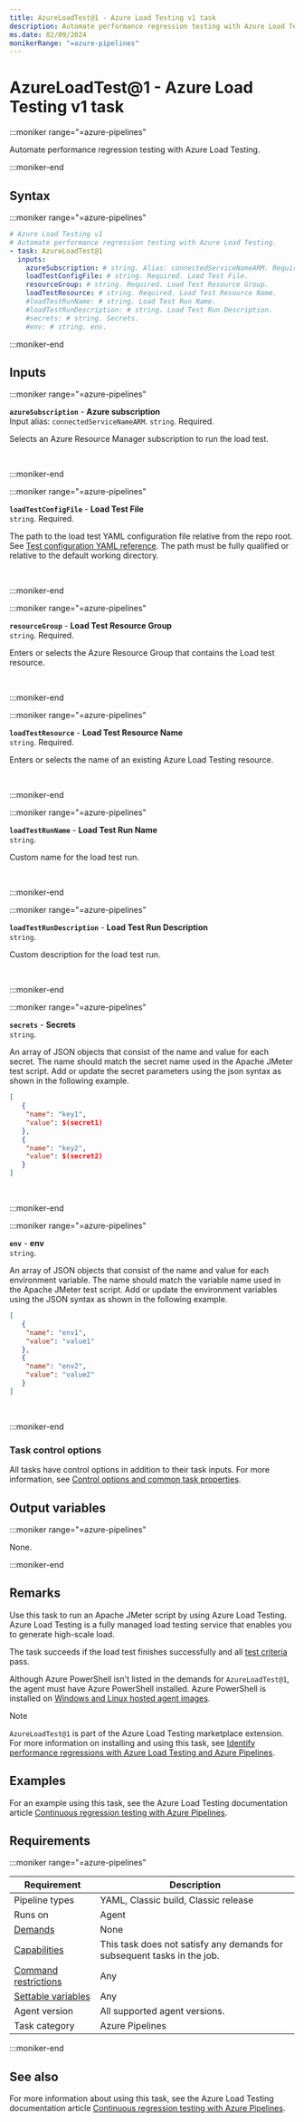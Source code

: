 ```yaml
---
title: AzureLoadTest@1 - Azure Load Testing v1 task
description: Automate performance regression testing with Azure Load Testing.
ms.date: 02/09/2024
monikerRange: "=azure-pipelines"
---
```


# AzureLoadTest@1 - Azure Load Testing v1 task

<!-- :::description::: -->
:::moniker range="=azure-pipelines"

<!-- :::editable-content name="description"::: -->
Automate performance regression testing with Azure Load Testing.
<!-- :::editable-content-end::: -->

:::moniker-end
<!-- :::description-end::: -->

<!-- :::syntax::: -->
## Syntax

:::moniker range="=azure-pipelines"

```yaml
# Azure Load Testing v1
# Automate performance regression testing with Azure Load Testing.
- task: AzureLoadTest@1
  inputs:
    azureSubscription: # string. Alias: connectedServiceNameARM. Required. Azure subscription. 
    loadTestConfigFile: # string. Required. Load Test File. 
    resourceGroup: # string. Required. Load Test Resource Group. 
    loadTestResource: # string. Required. Load Test Resource Name. 
    #loadTestRunName: # string. Load Test Run Name. 
    #loadTestRunDescription: # string. Load Test Run Description. 
    #secrets: # string. Secrets. 
    #env: # string. env.
```

:::moniker-end
<!-- :::syntax-end::: -->

<!-- :::inputs::: -->
## Inputs

<!-- :::item name="azureSubscription"::: -->
:::moniker range="=azure-pipelines"

**`azureSubscription`** - **Azure subscription**<br>
Input alias: `connectedServiceNameARM`. `string`. Required.<br>
<!-- :::editable-content name="helpMarkDown"::: -->
Selects an Azure Resource Manager subscription to run the load test.
<!-- :::editable-content-end::: -->
<br>

:::moniker-end
<!-- :::item-end::: -->
<!-- :::item name="loadTestConfigFile"::: -->
:::moniker range="=azure-pipelines"

**`loadTestConfigFile`** - **Load Test File**<br>
`string`. Required.<br>
<!-- :::editable-content name="helpMarkDown"::: -->
The path to the load test YAML configuration file relative from the repo root.
See [Test configuration YAML reference](/azure/load-testing/reference-test-config-yaml). The path must be fully qualified or relative to the default working directory.
<!-- :::editable-content-end::: -->
<br>

:::moniker-end
<!-- :::item-end::: -->
<!-- :::item name="resourceGroup"::: -->
:::moniker range="=azure-pipelines"

**`resourceGroup`** - **Load Test Resource Group**<br>
`string`. Required.<br>
<!-- :::editable-content name="helpMarkDown"::: -->
Enters or selects the Azure Resource Group that contains the Load test resource.
<!-- :::editable-content-end::: -->
<br>

:::moniker-end
<!-- :::item-end::: -->
<!-- :::item name="loadTestResource"::: -->
:::moniker range="=azure-pipelines"

**`loadTestResource`** - **Load Test Resource Name**<br>
`string`. Required.<br>
<!-- :::editable-content name="helpMarkDown"::: -->
Enters or selects the name of an existing Azure Load Testing resource.
<!-- :::editable-content-end::: -->
<br>

:::moniker-end
<!-- :::item-end::: -->
<!-- :::item name="loadTestRunName"::: -->
:::moniker range="=azure-pipelines"

**`loadTestRunName`** - **Load Test Run Name**<br>
`string`.<br>
<!-- :::editable-content name="helpMarkDown"::: -->
Custom name for the load test run.
<!-- :::editable-content-end::: -->
<br>

:::moniker-end
<!-- :::item-end::: -->
<!-- :::item name="loadTestRunDescription"::: -->
:::moniker range="=azure-pipelines"

**`loadTestRunDescription`** - **Load Test Run Description**<br>
`string`.<br>
<!-- :::editable-content name="helpMarkDown"::: -->
Custom description for the load test run.
<!-- :::editable-content-end::: -->
<br>

:::moniker-end
<!-- :::item-end::: -->
<!-- :::item name="secrets"::: -->
:::moniker range="=azure-pipelines"

**`secrets`** - **Secrets**<br>
`string`.<br>
<!-- :::editable-content name="helpMarkDown"::: -->
An array of JSON objects that consist of the name and value for each secret. The name should match the secret name used in the Apache JMeter test script. Add or update the secret parameters using the json syntax as shown in the following example.

```json
[
   {
    "name": "key1",
    "value": $(secret1)
   },
   {
    "name": "key2",
    "value": $(secret2)
   }
]
```
<!-- :::editable-content-end::: -->
<br>

:::moniker-end
<!-- :::item-end::: -->
<!-- :::item name="env"::: -->
:::moniker range="=azure-pipelines"

**`env`** - **env**<br>
`string`.<br>
<!-- :::editable-content name="helpMarkDown"::: -->
An array of JSON objects that consist of the name and value for each environment variable. The name should match the variable name used in the Apache JMeter test script. Add or update the environment variables using the JSON syntax as shown in the following example.

```json
[
   {
    "name": "env1",
    "value": "value1"
   },
   {
    "name": "env2",
    "value": "value2"
   }
]
```
<!-- :::editable-content-end::: -->
<br>

:::moniker-end
<!-- :::item-end::: -->

### Task control options

All tasks have control options in addition to their task inputs. For more information, see [Control options and common task properties](/azure/devops/pipelines/yaml-schema/steps-task#common-task-properties).
<!-- :::inputs-end::: -->

<!-- :::outputVariables::: -->
## Output variables

:::moniker range="=azure-pipelines"

None.

:::moniker-end
<!-- :::outputVariables-end::: -->

<!-- :::remarks::: -->
<!-- :::editable-content name="remarks"::: -->
## Remarks

Use this task to run an Apache JMeter script by using Azure Load Testing. Azure Load Testing is a fully managed load testing service that enables you to generate high-scale load.

The task succeeds if the load test finishes successfully and all [test criteria](/azure/load-testing/how-to-define-test-criteria) pass.

Although Azure PowerShell isn't listed in the demands for `AzureLoadTest@1`, the agent must have Azure PowerShell installed. Azure PowerShell is installed on [Windows and Linux hosted agent images](/azure/devops/pipelines/agents/hosted#software).

> [!NOTE]
> `AzureLoadTest@1` is part of the Azure Load Testing marketplace extension. For more information on installing and using this task, see [Identify performance regressions with Azure Load Testing and Azure Pipelines](/azure/load-testing/tutorial-cicd-azure-pipelines).
<!-- :::editable-content-end::: -->
<!-- :::remarks-end::: -->

<!-- :::examples::: -->
<!-- :::editable-content name="examples"::: -->
## Examples

For an example using this task, see the Azure Load Testing documentation article [Continuous regression testing with Azure Pipelines](/azure/load-testing/tutorial-cicd-azure-pipelines).
<!-- :::editable-content-end::: -->
<!-- :::examples-end::: -->

<!-- :::properties::: -->
## Requirements

:::moniker range="=azure-pipelines"

| Requirement | Description |
|-------------|-------------|
| Pipeline types | YAML, Classic build, Classic release |
| Runs on | Agent |
| [Demands](/azure/devops/pipelines/process/demands) | None |
| [Capabilities](/azure/devops/pipelines/agents/agents#capabilities) | This task does not satisfy any demands for subsequent tasks in the job. |
| [Command restrictions](/azure/devops/pipelines/security/templates#agent-logging-command-restrictions) | Any |
| [Settable variables](/azure/devops/pipelines/security/templates#agent-logging-command-restrictions) | Any |
| Agent version | All supported agent versions. |
| Task category | Azure Pipelines |

:::moniker-end
<!-- :::properties-end::: -->

<!-- :::see-also::: -->
<!-- :::editable-content name="seeAlso"::: -->
## See also

For more information about using this task, see the Azure Load Testing documentation article [Continuous regression testing with Azure Pipelines](/azure/load-testing/tutorial-cicd-azure-pipelines).
<!-- :::editable-content-end::: -->
<!-- :::see-also-end::: -->
